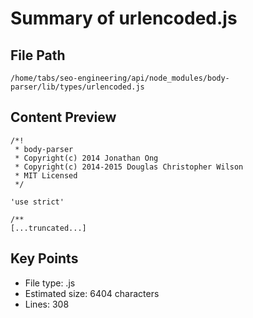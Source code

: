 # Summary of urlencoded.js
  
## File Path
`/home/tabs/seo-engineering/api/node_modules/body-parser/lib/types/urlencoded.js`

## Content Preview
```
/*!
 * body-parser
 * Copyright(c) 2014 Jonathan Ong
 * Copyright(c) 2014-2015 Douglas Christopher Wilson
 * MIT Licensed
 */

'use strict'

/**
[...truncated...]
```

## Key Points
- File type: .js
- Estimated size: 6404 characters
- Lines: 308

